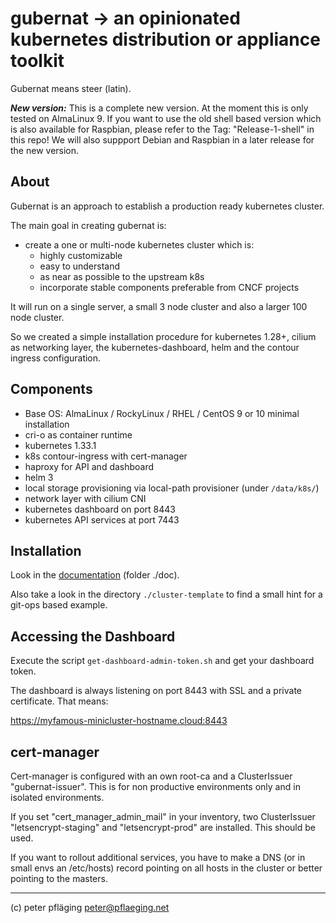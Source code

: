 # gubernat -> an opinionated kubernetes distribution or appliance toolkit

Gubernat means steer (latin).

***New version:*** This is a complete new version. At the moment this is only tested on AlmaLinux 9. If you want to use the old shell based version which is also available for Raspbian, please refer to the Tag: "Release-1-shell" in this repo! We will also suppport Debian and Raspbian in a later release for the new version.

## About

Gubernat is an approach to establish a production ready kubernetes cluster.

The main goal in creating gubernat is:

- create a one or multi-node kubernetes cluster which is:
  - highly customizable
  - easy to understand
  - as near as possible to the upstream k8s
  - incorporate stable components preferable from CNCF projects

It will run on a single server, a small 3 node cluster and also a larger 100 node cluster.

So we created a simple installation procedure for kubernetes 1.28+, cilium as networking layer, the kubernetes-dashboard, helm and the contour ingress configuration.

## Components

- Base OS: AlmaLinux / RockyLinux / RHEL / CentOS 9 or 10 minimal installation
- cri-o as container runtime
- kubernetes 1.33.1
- k8s contour-ingress with cert-manager
- haproxy for API and dashboard
- helm 3
- local storage provisioning via local-path provisioner (under `/data/k8s/`)
- network layer with cilium CNI
- kubernetes dashboard on port 8443
- kubernetes API services at port 7443

## Installation

Look in the [documentation](./doc/Readme.md) (folder ./doc).

Also take a look in the directory `./cluster-template` to find a small hint for a git-ops based example.

## Accessing the Dashboard

Execute the script `get-dashboard-admin-token.sh` and get your dashboard token.

The dashboard is always listening on port 8443 with SSL and a private certificate. That means:

<https://myfamous-minicluster-hostname.cloud:8443>

## cert-manager

Cert-manager is configured with an own root-ca and a ClusterIssuer "gubernat-issuer". This is for non productive environments only and in isolated environments.

If you set "cert_manager_admin_mail" in your inventory, two ClusterIssuer "letsencrypt-staging" and "letsencrypt-prod" are installed. This should be used.

If you want to rollout additional services, you have to make a DNS (or in small envs an /etc/hosts) record pointing on all hosts in the cluster or better pointing to the masters.

---
(c) peter pfläging <peter@pflaeging.net>
